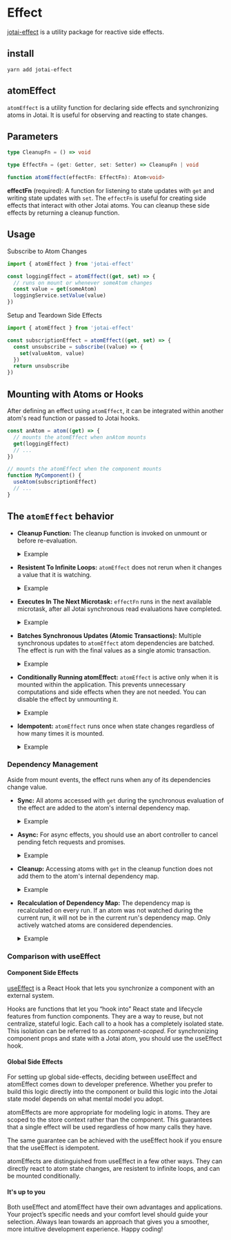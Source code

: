 #  Effect

[jotai-effect](https://jotai.org/docs/integrations/effect) is a utility package for reactive side effects.

## install

```
yarn add jotai-effect
```

## atomEffect

`atomEffect` is a utility function for declaring side effects and synchronizing atoms in Jotai. It is useful for observing and reacting to state changes.

## Parameters

```ts
type CleanupFn = () => void

type EffectFn = (get: Getter, set: Setter) => CleanupFn | void

function atomEffect(effectFn: EffectFn): Atom<void>
```

**effectFn** (required): A function for listening to state updates with `get` and writing state updates with `set`. The `effectFn` is useful for creating side effects that interact with other Jotai atoms. You can cleanup these side effects by returning a cleanup function.

## Usage

Subscribe to Atom Changes

```js
import { atomEffect } from 'jotai-effect'

const loggingEffect = atomEffect((get, set) => {
  // runs on mount or whenever someAtom changes
  const value = get(someAtom)
  loggingService.setValue(value)
})
```

Setup and Teardown Side Effects

```js
import { atomEffect } from 'jotai-effect'

const subscriptionEffect = atomEffect((get, set) => {
  const unsubscribe = subscribe((value) => {
    set(valueAtom, value)
  })
  return unsubscribe
})
```

## Mounting with Atoms or Hooks

After defining an effect using `atomEffect`, it can be integrated within another atom's read function or passed to Jotai hooks.

```js
const anAtom = atom((get) => {
  // mounts the atomEffect when anAtom mounts
  get(loggingEffect)
  // ...
})

// mounts the atomEffect when the component mounts
function MyComponent() {
  useAtom(subscriptionEffect)
  // ...
}
```

<CodeSandbox id="tg9xsf" />

## The `atomEffect` behavior

- **Cleanup Function:**
  The cleanup function is invoked on unmount or before re-evaluation.

  <!-- prettier-ignore -->
  <details style="cursor: pointer; user-select: none;">
    <summary>Example</summary>

  ```js
  atomEffect((get, set) => {
    const intervalId = setInterval(() => set(clockAtom, Date.now()))
    return () => clearInterval(intervalId)
  })
  ```

  </details>

- **Resistent To Infinite Loops:**
  `atomEffect` does not rerun when it changes a value that it is watching.

  <!-- prettier-ignore -->
  <details style="cursor: pointer; user-select: none;">
    <summary>Example</summary>

  ```js
  const countAtom = atom(0)
  atomEffect((get, set) => {
    // this will not infinite loop
    get(countAtom) // after mount, count will be 1
    set(countAtom, increment)
  })
  ```

  </details>

- **Executes In The Next Microtask:**
  `effectFn` runs in the next available microtask, after all Jotai synchronous read evaluations have completed.

  <!-- prettier-ignore -->
  <details style="cursor: pointer; user-select: none;">
    <summary>Example</summary>

  ```js
  const countAtom = atom(0)
  const logAtom = atom([])
  const logCounts = atomEffect((get, set) => {
    set(logAtom, (curr) => [...curr, get(countAtom)])
  })
  const setCountAndReadLog = atom(null, async (get, set) => {
    get(logAtom) // [0]
    set(countAtom, increment) // effect runs in next microtask
    get(logAtom) // [0]
    await Promise.resolve().then()
    get(logAtom) // [0, 1]
  })
  store.set(setCountAndReadLog)
  ```

  </details>

- **Batches Synchronous Updates (Atomic Transactions):**
  Multiple synchronous updates to `atomEffect` atom dependencies are batched. The effect is run with the final values as a single atomic transaction.

  <!-- prettier-ignore -->
  <details style="cursor: pointer; user-select: none;">
    <summary>Example</summary>

  ```js
  const enabledAtom = atom(false)
  const countAtom = atom(0)
  const updateEnabledAndCount = atom(null, (get, set) => {
    set(enabledAtom, (value) => !value)
    set(countAtom, (value) => value + 1)
  })
  const combos = atom([])
  const combosEffect = atomEffect((get, set) => {
    set(combos, (arr) => [...arr, [get(enabledAtom), get(countAtom)]])
  })
  store.set(updateEnabledAndCount)
  store.get(combos) // [[false, 0], [true, 1]]
  ```

  </details>

- **Conditionally Running atomEffect:**
  `atomEffect` is active only when it is mounted within the application. This prevents unnecessary computations and side effects when they are not needed. You can disable the effect by unmounting it.

  <!-- prettier-ignore -->
  <details style="cursor: pointer; user-select: none;">
    <summary>Example</summary>

  ```js
  atom((get) => {
    if (get(isEnabledAtom)) {
      get(effectAtom)
    }
  })
  ```

  </details>

- **Idempotent:**
  `atomEffect` runs once when state changes regardless of how many times it is mounted.

  <!-- prettier-ignore -->
  <details style="cursor: pointer; user-select: none;">
    <summary>Example</summary>

  ```js
  let i = 0
  const effectAtom = atomEffect(() => {
    get(countAtom)
    i++
  })
  const mountTwice = atom(() => {
    get(effectAtom)
    get(effectAtom)
  })
  store.set(countAtom, increment)
  Promise.resolve.then(() => {
    console.log(i) // 1
  })
  ```

  </details>

### Dependency Management

Aside from mount events, the effect runs when any of its dependencies change value.

- **Sync:**
  All atoms accessed with `get` during the synchronous evaluation of the effect are added to the atom's internal dependency map.

  <!-- prettier-ignore -->
  <details style="cursor: pointer; user-select: none;">
    <summary>Example</summary>

  ```js
  atomEffect((get, set) => {
    // updates whenever `anAtom` changes value but not when `anotherAtom` changes value
    get(anAtom)
    setTimeout(() => {
      get(anotherAtom)
    }, 5000)
  })
  ```

  </details>

- **Async:**
  For async effects, you should use an abort controller to cancel pending fetch requests and promises.

  <!-- prettier-ignore -->
  <details style="cursor: pointer; user-select: none;">
    <summary>Example</summary>

  ```js
  atomEffect((get, set) => {
    const count = get(countAtom) // countAtom is an atom dependency
    const abortController = new AbortController()
    ;(async () => {
      try {
        await delay(1000)
        abortController.signal.throwIfAborted()
        get(dataAtom); // dataAtom is not an atom dependency
      } catch(e) {
        if (e instanceof AbortError) {
          // async cleanup logic here
        } else {
          console.error(e)
        }
      }
    })()
    return () => {
      // abort when countAtom changes
      abortController.abort(new AbortError())
    }
  })
  ```

  </details>

- **Cleanup:**
  Accessing atoms with `get` in the cleanup function does not add them to the atom's internal dependency map.

  <!-- prettier-ignore -->
  <details style="cursor: pointer; user-select: none;">
    <summary>Example</summary>

  ```js
  atomEffect((get, set) => {
    // runs once on mount or when valueAtom changes
    // does not update when `idAtom` changes
    const unsubscribe = subscribe((value) => {
      const value = get(valueAtom)
      // ...
    })
    return () => {
      unsubscribe(get(idAtom))
    }
  })
  ```

  </details>

- **Recalculation of Dependency Map:**
  The dependency map is recalculated on every run. If an atom was not watched during the current run, it will not be in the current run's dependency map. Only actively watched atoms are considered dependencies.

  <!-- prettier-ignore -->
  <details style="cursor: pointer; user-select: none;">
    <summary>Example</summary>

  ```js
  const isEnabledAtom = atom(true)

  atomEffect((get, set) => {
    // if `isEnabledAtom` is true, runs when `isEnabledAtom` or `anAtom` changes value
    // otherwise runs when `isEnabledAtom` or `anotherAtom` changes value
    if (get(isEnabledAtom)) {
      const aValue = get(anAtom)
    } else {
      const anotherValue = get(anotherAtom)
    }
  })
  ```

  </details>

### Comparison with useEffect

#### Component Side Effects

[useEffect](https://react.dev/reference/react/useEffect) is a React Hook that lets you synchronize a component with an external system.

Hooks are functions that let you “hook into” React state and lifecycle features from function components.
They are a way to reuse, but not centralize, stateful logic.
Each call to a hook has a completely isolated state.
This isolation can be referred to as _component-scoped_.
For synchronizing component props and state with a Jotai atom, you should use the useEffect hook.

#### Global Side Effects

For setting up global side-effects, deciding between useEffect and atomEffect comes down to developer preference.
Whether you prefer to build this logic directly into the component or build this logic into the Jotai state model depends on what mental model you adopt.

atomEffects are more appropriate for modeling logic in atoms.
They are scoped to the store context rather than the component.
This guarantees that a single effect will be used regardless of how many calls they have.

The same guarantee can be achieved with the useEffect hook if you ensure that the useEffect is idempotent.

atomEffects are distinguished from useEffect in a few other ways. They can directly react to atom state changes, are resistent to infinite loops, and can be mounted conditionally.

#### It's up to you

Both useEffect and atomEffect have their own advantages and applications. Your project’s specific needs and your comfort level should guide your selection.
Always lean towards an approach that gives you a smoother, more intuitive development experience. Happy coding!
